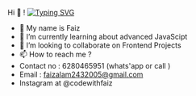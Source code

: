 Hi 👋 !
[![Typing SVG](https://readme-typing-svg.demolab.com?font=Fira+Code&pause=1000&width=435&lines=Frontend+Web+Developer..;Javascript+Developer..;UI%2FUX+Designer)](https://git.io/typing-svg)
- 👀 My name is Faiz
- 🌱 I’m currently learning about advanced JavaScipt
- 💞️ I’m looking to collaborate on Frontend Projects
- 📫 How to reach me ?
- Contact no : 6280465951 (whats'app or call )
- Email : faizalam2432005@gmail.com
- Instagram at @codewithfaiz
<!---
Faizshaikh6280/Faizshaikh6280 is a ✨ special ✨ repository because its `README.md` (this file) appears on your GitHub profile.
You can click the Preview link to take a look at your changes.
--->
